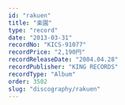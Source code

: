 ```yaml
---
id: "rakuen"
title: "楽園"
type: "record"
date: "2013-03-31"
recordNo: "KICS-91077"
recordPrice: "2,190円"
recordReleaseDate: "2004.04.28"
recordPublisher: "KING RECORDS"
recordType: "Album"
order: 3502
slug: "discography/rakuen"
---
```



